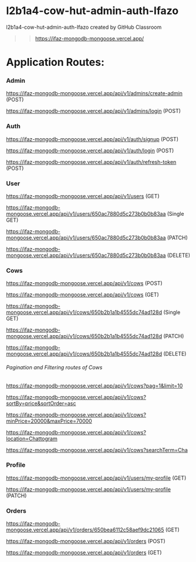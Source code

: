# l2b1a4-cow-hut-admin-auth-Ifazo
l2b1a4-cow-hut-admin-auth-Ifazo created by GitHub Classroom

>> https://ifaz-mongodb-mongoose.vercel.app/

# Application Routes:

### Admin

https://ifaz-mongodb-mongoose.vercel.app/api/v1/admins/create-admin (POST)

https://ifaz-mongodb-mongoose.vercel.app/api/v1/admins/login (POST)

### Auth

https://ifaz-mongodb-mongoose.vercel.app/api/v1/auth/signup (POST)

https://ifaz-mongodb-mongoose.vercel.app/api/v1/auth/login (POST)

https://ifaz-mongodb-mongoose.vercel.app/api/v1/auth/refresh-token (POST)

### User

https://ifaz-mongodb-mongoose.vercel.app/api/v1/users (GET)

https://ifaz-mongodb-mongoose.vercel.app/api/v1/users/650ac7880d5c273b0b0b83aa (Single GET) 

https://ifaz-mongodb-mongoose.vercel.app/api/v1/users/650ac7880d5c273b0b0b83aa (PATCH) 

https://ifaz-mongodb-mongoose.vercel.app/api/v1/users/650ac7880d5c273b0b0b83aa (DELETE) 

### Cows

https://ifaz-mongodb-mongoose.vercel.app/api/v1/cows (POST)

https://ifaz-mongodb-mongoose.vercel.app/api/v1/cows (GET)

https://ifaz-mongodb-mongoose.vercel.app/api/v1/cows/650b2b1a1b4555dc74ad128d (Single GET) 

https://ifaz-mongodb-mongoose.vercel.app/api/v1/cows/650b2b1a1b4555dc74ad128d (PATCH) 

https://ifaz-mongodb-mongoose.vercel.app/api/v1/cows/650b2b1a1b4555dc74ad128d (DELETE) 

###### Pagination and Filtering routes of Cows

https://ifaz-mongodb-mongoose.vercel.app/api/v1/cows?pag=1&limit=10

https://ifaz-mongodb-mongoose.vercel.app/api/v1/cows?sortBy=price&sortOrder=asc

https://ifaz-mongodb-mongoose.vercel.app/api/v1/cows?minPrice=20000&maxPrice=70000

https://ifaz-mongodb-mongoose.vercel.app/api/v1/cows?location=Chattogram

https://ifaz-mongodb-mongoose.vercel.app/api/v1/cows?searchTerm=Cha

### Profile

https://ifaz-mongodb-mongoose.vercel.app/api/v1/users/my-profile (GET)

https://ifaz-mongodb-mongoose.vercel.app/api/v1/users/my-profile (PATCH)

### Orders

https://ifaz-mongodb-mongoose.vercel.app/api/v1/orders/650bea6112c58aef9dc21065 (GET)

https://ifaz-mongodb-mongoose.vercel.app/api/v1/orders (POST)

https://ifaz-mongodb-mongoose.vercel.app/api/v1/orders (GET)

